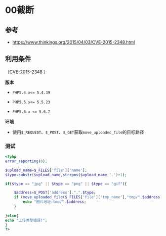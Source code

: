 # 00截断

## 参考

- https://www.thinkings.org/2015/04/03/CVE-2015-2348.html



## 利用条件

（CVE-2015-2348  ）

**版本**

- `PHP5.4.x<= 5.4.39`

-  `PHP5.5.x<= 5.5.23`

- `PHP5.6.x <= 5.6.7`  

**环境**

- 使用`$_REQUEST`、`$_POST`、`$_GET`获取`move_uploaded_file`的目标路径

### 测试

```php
<?php
error_reporting(0);

$upload_name=$_FILES['file']['name'];
$type=substr($upload_name,strrpos($upload_name,'.')+1);

if($type == "jpg" || $type == "png" || $type == "gif"){

	$address=$_POST['address'].".".$type;
	if (move_uploaded_file($_FILES['file']['tmp_name'],"tmp/".$address)) {
		echo "图片地址:tmp/".$address;
	}
	
}else{
echo "上传类型错误!";
}
?>
```